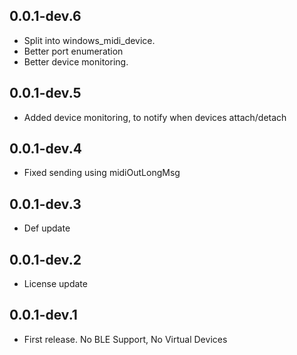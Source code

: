 ## 0.0.1-dev.6

* Split into windows_midi_device.
* Better port enumeration
* Better device monitoring.


## 0.0.1-dev.5

* Added device monitoring, to notify when devices attach/detach


## 0.0.1-dev.4

* Fixed sending using midiOutLongMsg


## 0.0.1-dev.3

* Def update


## 0.0.1-dev.2

* License update


## 0.0.1-dev.1

* First release. No BLE Support, No Virtual Devices
